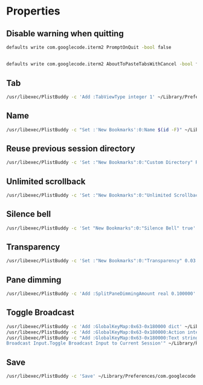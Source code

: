 # Properties

## Disable warning when quitting

```sh
defaults write com.googlecode.iterm2 PromptOnQuit -bool false
```

##

```sh
defaults write com.googlecode.iterm2 AboutToPasteTabsWithCancel -bool false
```

## Tab

```sh
/usr/libexec/PlistBuddy -c 'Add :TabViewType integer 1' ~/Library/Preferences/com.googlecode.iterm2.plist
```

## Name

```sh
/usr/libexec/PlistBuddy -c "Set :'New Bookmarks':0:Name $(id -F)" ~/Library/Preferences/com.googlecode.iterm2.plist
```

## Reuse previous session directory

```sh
/usr/libexec/PlistBuddy -c 'Set :"New Bookmarks":0:"Custom Directory" Recycle' ~/Library/Preferences/com.googlecode.iterm2.plist
```

## Unlimited scrollback

```sh
/usr/libexec/PlistBuddy -c 'Set :"New Bookmarks":0:"Unlimited Scrollback" true' ~/Library/Preferences/com.googlecode.iterm2.plist
```

## Silence bell

```sh
/usr/libexec/PlistBuddy -c 'Set "New Bookmarks":0:"Silence Bell" true' ~/Library/Preferences/com.googlecode.iterm2.plist
```

## Transparency

```sh
/usr/libexec/PlistBuddy -c 'Set :"New Bookmarks":0:"Transparency" 0.03' ~/Library/Preferences/com.googlecode.iterm2.plist
```

## Pane dimming

```sh
/usr/libexec/PlistBuddy -c 'Add :SplitPaneDimmingAmount real 0.100000' ~/Library/Preferences/com.googlecode.iterm2.plist
```

## Toggle Broadcast

```sh
/usr/libexec/PlistBuddy -c 'Add :GlobalKeyMap:0x63-0x180000 dict' ~/Library/Preferences/com.googlecode.iterm2.plist
/usr/libexec/PlistBuddy -c 'Add :GlobalKeyMap:0x63-0x180000:Action integer 25' ~/Library/Preferences/com.googlecode.iterm2.plist
/usr/libexec/PlistBuddy -c "Add :GlobalKeyMap:0x63-0x180000:Text string 'Toggle Broadcast Input to Current Session
Broadcast Input.Toggle Broadcast Input to Current Session'" ~/Library/Preferences/com.googlecode.iterm2.plist
```

## Save

```sh
/usr/libexec/PlistBuddy -c 'Save' ~/Library/Preferences/com.googlecode.iterm2.plist
```
